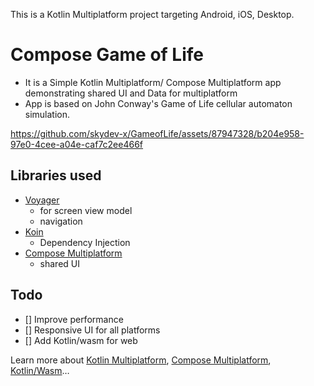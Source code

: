 This is a Kotlin Multiplatform project targeting Android, iOS, Desktop.

# Compose Game of Life

- It is a Simple Kotlin Multiplatform/ Compose Multiplatform app demonstrating shared UI and Data for multiplatform
- App is based on John Conway's Game of Life cellular automaton simulation.

https://github.com/skydev-x/GameofLife/assets/87947328/b204e958-97e0-4cee-a04e-caf7c2ee466f

## Libraries used
- [Voyager](https://voyager.adriel.cafe/) 
  - for screen view model
  - navigation 
- [Koin](https://insert-koin.io/)
  - Dependency Injection
- [Compose Multiplatform](https://www.jetbrains.com/lp/compose-multiplatform/)
  - shared UI


## Todo
 - [] Improve performance
 - [] Responsive UI for all platforms
 - [] Add Kotlin/wasm for web


Learn more about [Kotlin Multiplatform](https://www.jetbrains.com/help/kotlin-multiplatform-dev/get-started.html),
[Compose Multiplatform](https://github.com/JetBrains/compose-multiplatform/#compose-multiplatform),
[Kotlin/Wasm](https://kotl.in/wasm/)…

